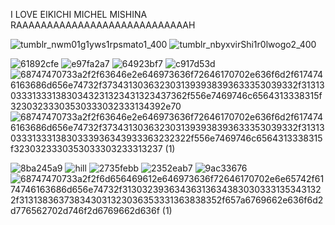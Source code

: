    I LOVE EIKICHI MICHEL MISHINA RAAAAAAAAAAAAAAAAAAAAAAAAAAAAH


![tumblr_nwm01g1yws1rpsmato1_400](https://github.com/ibayuzuyaoienjoyer/ibayuzuyaoienjoyer/assets/156369062/25863662-f395-4770-a519-510d45d72485)
![tumblr_nbyxvirShi1r0lwogo2_400](https://github.com/ibayuzuyaoienjoyer/ibayuzuyaoienjoyer/assets/156369062/bdba6216-e7ac-48cb-8548-26b7039ef4e7)

![61892cfe](https://github.com/ibayuzuyaoienjoyer/ibayuzuyaoienjoyer/assets/156369062/32434226-3bfc-488b-a844-06a005e76b09)
![e97fa2a7](https://github.com/ibayuzuyaoienjoyer/ibayuzuyaoienjoyer/assets/156369062/70353faa-8e37-4491-99a5-8e713fee36c6)
![64923bf7](https://github.com/ibayuzuyaoienjoyer/ibayuzuyaoienjoyer/assets/156369062/599eb98f-cda8-4589-b6f6-5eeffdeb4f14)
![c917d53d](https://github.com/ibayuzuyaoienjoyer/ibayuzuyaoienjoyer/assets/156369062/9d0ce431-c324-4a4c-9798-ff50ba16aa8a)
![68747470733a2f2f63646e2e646973636f72646170702e636f6d2f6174746163686d656e74732f3734313036323031393938393633353039332f313130333133313830343231323431323437362f556e7469746c6564313338315f32303233303530333032333134392e70](https://github.com/ibayuzuyaoienjoyer/ibayuzuyaoienjoyer/assets/156369062/b26175db-5c7f-437e-8372-6a08be2c2711)
![68747470733a2f2f63646e2e646973636f72646170702e636f6d2f6174746163686d656e74732f3734313036323031393938393633353039332f313130333133313830333936343933363232322f556e7469746c6564313338315f3230323330353033303233313237 (1)](https://github.com/ibayuzuyaoienjoyer/ibayuzuyaoienjoyer/assets/156369062/7d41ed6e-db01-4cf6-9856-3f7cb31341f3)

![8ba245a9](https://github.com/ibayuzuyaoienjoyer/ibayuzuyaoienjoyer/assets/156369062/e7091cd0-26cd-4b39-abdd-249e9fc42cfd)
![hill](https://github.com/ibayuzuyaoienjoyer/ibayuzuyaoienjoyer/assets/156369062/08919e8e-45a8-4e28-a68b-5628a62bcc95)
![2735febb](https://github.com/ibayuzuyaoienjoyer/ibayuzuyaoienjoyer/assets/156369062/4b3c0837-8e9f-4da9-a49d-9466f96369ae)
![2352eab7](https://github.com/ibayuzuyaoienjoyer/ibayuzuyaoienjoyer/assets/156369062/433eaf7b-50b5-40e2-9676-1d09f4215c84)
![9ac33676](https://github.com/ibayuzuyaoienjoyer/ibayuzuyaoienjoyer/assets/156369062/9ae5abb6-f9f0-4670-abe8-e5a27f1fdda2)
![68747470733a2f2f6d656469612e646973636f72646170702e6e65742f6174746163686d656e74732f313032393634363136343830303331353431322f313138363738343031323036353331363838352f657a6769662e636f6d2d776562702d746f2d6769662d636f (1)](https://github.com/ibayuzuyaoienjoyer/ibayuzuyaoienjoyer/assets/156369062/e60de847-7def-4f08-b6ab-c82967484b5b)
